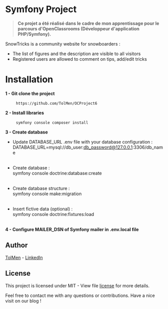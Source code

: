 # Symfony Project

> **Ce projet a été réalisé dans le cadre de mon apprentissage pour le parcours d'OpenClassrooms (Développeur d'application PHP/Symfony).**

SnowTricks is a community website for snowboarders :
- The list of figures and the description are visible to all visitors
- Registered users are allowed to comment on tips, add/edit tricks

# Installation

<p><strong>1 - Git clone the project</strong></p>
<pre>
    <code>https://github.com/TolMen/OCProject6</code>
</pre>

<p><strong>2 - Install libraries</strong></p>
<pre>
    <code>symfony console composer install</code>
</pre>

<p><strong>3 - Create database</strong></p>

- Update DATABASE_URL .env file with your database configuration :  <br>
DATABASE_URL=mysql://db_user:db_password@127.0.0.1:3306/db_name <br> <br>

- Create database : <br> symfony console doctrine:database:create <br> <br>

- Create database structure : <br> symfony console make:migration <br> <br>

- Insert fictive data (optional) : <br> symfony console doctrine:fixtures:load <br> <br>

<p><strong>4 - Configure MAILER_DSN of Symfony mailer in .env.local file</strong></p>

## Author

[TolMen](https://github.com/TolMen) - [LinkedIn](https://www.linkedin.com/in/jessyfrachisse/)

## License

This project is licensed under MIT - View file [license](LICENSE) for more details.

Feel free to contact me with any questions or contributions. Have a nice visit on our blog !
